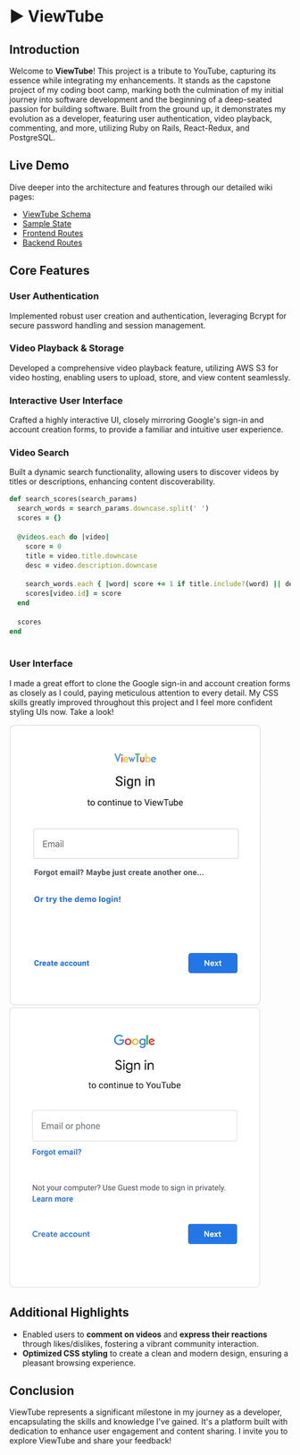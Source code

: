 # ▶️ ViewTube


## Introduction
Welcome to **ViewTube**! This project is a tribute to YouTube, capturing its essence while integrating my enhancements. It stands as the capstone project of my coding boot camp, marking both the culmination of my initial journey into software development and the beginning of a deep-seated passion for building software. Built from the ground up, it demonstrates my evolution as a developer, featuring user authentication, video playback, commenting, and more, utilizing Ruby on Rails, React-Redux, and PostgreSQL.

## Live Demo
<!--Check out ViewTube live [here](https://viewtube1.herokuapp.com).--> Dive deeper into the architecture and features through our detailed wiki pages:
- [ViewTube Schema](https://github.com/jjcazel/ViewTube/wiki/ViewTube-Schema)
- [Sample State](https://github.com/jjcazel/ViewTube/wiki/Sample-State)
- [Frontend Routes](https://github.com/jjcazel/ViewTube/wiki/Frontend-Routes)
- [Backend Routes](https://github.com/jjcazel/ViewTube/wiki/Backend-Routes)

## Core Features

### User Authentication
Implemented robust user creation and authentication, leveraging Bcrypt for secure password handling and session management.

### Video Playback & Storage
Developed a comprehensive video playback feature, utilizing AWS S3 for video hosting, enabling users to upload, store, and view content seamlessly.

### Interactive User Interface
Crafted a highly interactive UI, closely mirroring Google's sign-in and account creation forms, to provide a familiar and intuitive user experience.

### Video Search
Built a dynamic search functionality, allowing users to discover videos by titles or descriptions, enhancing content discoverability.

```ruby
def search_scores(search_params)
  search_words = search_params.downcase.split(' ')
  scores = {}

  @videos.each do |video|
    score = 0
    title = video.title.downcase
    desc = video.description.downcase

    search_words.each { |word| score += 1 if title.include?(word) || desc.include?(word) }
    scores[video.id] = score
  end

  scores
end
                    
```
### User Interface
I made a great effort to clone the Google sign-in and account creation forms as closely as I could, paying meticulous attention to every detail. My CSS skills greatly improved throughout this project and I feel more confident styling UIs now. Take a look!

![signin](/app/assets/images/ViewTube_signin_450p.png) 
![Google signin](/app/assets/images/Google_sign_450p.png)

## Additional Highlights

- Enabled users to **comment on videos** and **express their reactions** through likes/dislikes, fostering a vibrant community interaction.
- **Optimized CSS styling** to create a clean and modern design, ensuring a pleasant browsing experience.

## Conclusion

ViewTube represents a significant milestone in my journey as a developer, encapsulating the skills and knowledge I've gained. It's a platform built with dedication to enhance user engagement and content sharing. I invite you to explore ViewTube and share your feedback!

